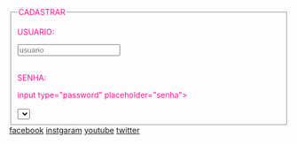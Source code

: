<html>
  <head>
    <title>RESENHASDAGII </title>
  </head>
  <style>
    body{ 
background-color:write; 
color:#FF1493; 
front-family:arial;
}
  </style>
<body>
  <fieldset>
<legend>CADASTRAR</legend>
    <p>USUARIO:</p><input type="text" placeholder="usuario"><br><br>
    <p>SENHA:</p>input type="password" placeholder="senha"><br><br>
  <select>
    <opition>LIVROS</opition>
    <opition>FANFOCS</opition>
    <opition>AUTORES</opition>
  </select>
  </fieldset>
  <a href="https://www.facebook.com/">facebook</a>
    <a href="https://www.instagram.com/">instgaram</a>
    <a href="https://www.youtube.com/">youtube</a>
    <a href="https://twitter.com/i/flow/signup">twitter</a>
</body>
</html>
